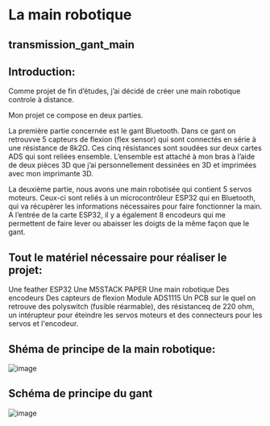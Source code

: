 # La main robotique

## transmission_gant_main

 ## Introduction:
 Comme projet de fin d’études, j’ai décidé de créer une main robotique controle à distance. 
 
Mon projet ce compose en deux parties. 

La première partie concernée est le gant Bluetooth. 
Dans ce gant on retrouvve 5 capteurs de flexion (flex sensor) qui sont connectés en série à une résistance de 8k2Ω. Ces cinq résistances sont soudées sur deux cartes ADS qui sont reliées ensemble. 
L’ensemble est attaché à mon bras à l’aide de deux pièces 3D que j’ai personnellement dessinées en 3D et imprimées avec mon imprimante 3D. 

La deuxième partie, nous avons une main robotisée qui contient 5 servos moteurs. 
Ceux-ci sont reliés à un microcontrôleur ESP32 qui en Bluetooth, qui va récupèrer les informations nécessaires pour faire fonctionner la main. 
A l’entrée de la carte ESP32, il y a également 8 encodeurs qui me permettent de faire lever ou abaisser les doigts de la même façon que le gant. 

## Tout le matériel nécessaire pour réaliser le projet:

Une feather ESP32
Une M5STACK PAPER
Une main robotique 
Des encodeurs 
Des capteurs de flexion 
Module ADS1115 
Un PCB sur le quel on retrouve des polyswitch (fusible réarmable), des résistanceq de 220 ohm, un intérupteur pour éteindre les servos moteurs et des connecteurs pour les servos et l'encodeur.

## Shéma de principe de la main robotique:

![image](https://github.com/Thomas2809/transmission/assets/166612110/11a5ead6-651d-49cb-8e9f-05609cc512b8)

## Schéma de principe du gant 

![image](https://github.com/Thomas2809/transmission/assets/166612110/871961bf-d687-4467-b82b-87e8691f70f7)
